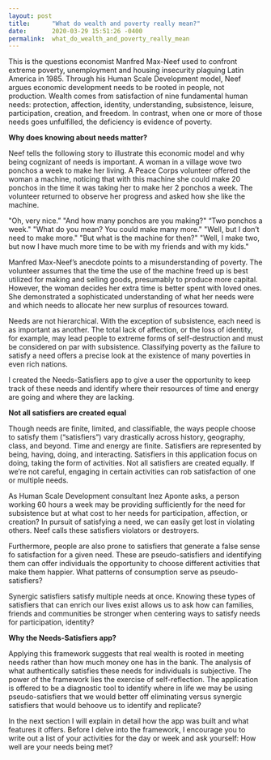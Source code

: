 ```yaml
---
layout: post
title:      "What do wealth and poverty really mean?"
date:       2020-03-29 15:51:26 -0400
permalink:  what_do_wealth_and_poverty_really_mean
---
```


This is the questions economist Manfred Max-Neef used to confront extreme poverty, unemployment and housing insecurity plaguing Latin America in 1985. Through his Human Scale Development model, Neef argues economic development needs to be rooted in people, not production. Wealth comes from satisfaction of nine fundamental human needs: protection, affection, identity, understanding, subsistence, leisure, participation, creation, and freedom. In contrast, when one or more of those needs goes unfulfilled, the deficiency is evidence of poverty. 

**Why does knowing about needs matter?**

Neef tells the following story to illustrate this economic model and why being cognizant of needs is important. A woman in a village wove two ponchos a week to make her living. A Peace Corps volunteer offered the woman a machine, noticing that with this machine she could make 20 ponchos in the time it was taking her to make her 2 ponchos a week. The volunteer returned to observe her progress and asked how she like the machine. 

"Oh, very nice.” 
"And how many ponchos are you making?"
“Two ponchos a week." 
"What do you mean? You could make many more."
"Well, but I don’t need to make more."
"But what is the machine for then?"
"Well, I make two, but now I have much more time to be with my friends and with my kids."

Manfred Max-Neef’s anecdote points to a misunderstanding of poverty. The volunteer assumes that the time the use of the machine freed up is best utilized for making and selling goods, presumably to produce more capital. However, the woman decides her extra time is better spent with loved ones. She demonstrated a sophisticated understanding of what her needs were and which needs to allocate her new surplus of resources toward.

Needs are not hierarchical. With the exception of subsistence, each need is as important as another. The total lack of affection, or the loss of identity, for example, may lead people to extreme forms of self-destruction and must be considered on par with subsistence. Classifying poverty as the failure to satisfy a need offers a precise look at the existence of many poverties in even rich nations.

I created the Needs-Satisfiers app to give a user the opportunity to keep track of these needs and identify where their resources of time and energy are going and where they are lacking. 

**Not all satisfiers are created equal**

Though needs are  finite, limited, and classifiable, the ways people choose to satisfy them (“satisfiers”) vary drastically across history, geography, class, and beyond. Time and energy are finite. Satisfiers are represented by being, having, doing, and interacting. Satisfiers in this application focus on doing, taking the form of activities. Not all satisfiers are created equally. If we’re not careful, engaging in certain activities can rob satisfaction of one or multiple needs. 

As Human Scale Development consultant Inez Aponte asks, a person working 60 hours a week may be providing sufficiently for the need for subsistence but at what cost to her needs for participation, affection, or creation? In pursuit of satisfying a need, we can easily get lost in violating others. Neef calls these satisfiers violators or destroyers. 

Furthermore, people are also prone to satisfiers that generate a false sense fo satisfaction for a given need. These are pseudo-satisfiers and identifying them can offer individuals the opportunity to choose different activities that make them happier. What patterns of consumption serve as pseudo-satisfiers?

Synergic satisfiers satisfy multiple needs at once. Knowing these types of satisfiers that can enrich our lives exist allows us to ask how can families, friends and communities be stronger when centering ways to satisfy needs for participation, identity? 

**Why the Needs-Satisfiers app?**

Applying this framework suggests that real wealth is rooted in meeting needs rather than how much money one has in the bank. The analysis of what authentically satisfies these needs for individuals is subjective. The power of the framework lies the exercise of self-reflection. The application is offered to be a diagnostic tool to identify where in life we may be using pseudo-satisfiers that we would better off eliminating versus synergic satisfiers that would behoove us to identify and replicate?

In the next section I will explain in detail how the app was built and what features it offers. Before I delve into the framework, I encourage you to write out a list of your activities for the day or week and ask yourself: How well are your needs being met?


